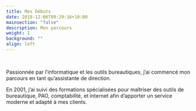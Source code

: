 ```yaml
---
title: Mes Débuts
date: 2018-12-06T09:29:16+10:00
mainsection: "false"
description: Mon parcours
weight: 1
background: ""
align: left
---
```

<br>

Passionnée par l’informatique et les outils bureautiques, j’ai commencé mon parcours en tant qu’assistante de direction.

En 2001, j’ai suivi des formations spécialisées pour maîtriser des outils de bureautique, PAO, comptabilité, et internet afin d’apporter un service moderne et adapté à mes clients.